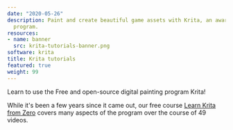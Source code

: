 ```yaml
---
date: "2020-05-26"
description: Paint and create beautiful game assets with Krita, an award-winning painting
  program.
resources:
- name: banner
  src: krita-tutorials-banner.png
software: krita
title: Krita tutorials
featured: true
weight: 99
---
```


Learn to use the Free and open-source digital painting program Krita!

While it's been a few years since it came out, our free course [Learn Krita from Zero](legacy/krita-from-zero) covers many aspects of the program over the course of 49 videos.
